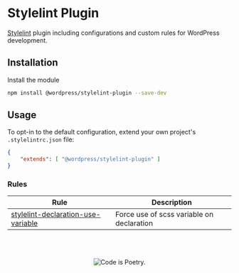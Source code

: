 # Stylelint Plugin

[Stylelint](https://stylelint.io/) plugin including configurations and custom rules for WordPress development.

## Installation

Install the module

```bash
npm install @wordpress/stylelint-plugin --save-dev
```

## Usage

To opt-in to the default configuration, extend your own project's `.stylelintrc.json` file:

```json
{
	"extends": [ "@wordpress/stylelint-plugin" ]
}
```


### Rules

Rule|Description
---|---
[stylelint-declaration-use-variable](https://github.com/sh-waqar/stylelint-declaration-use-variable)|Force use of scss variable on declaration


<br/><br/><p align="center"><img src="https://s.w.org/style/images/codeispoetry.png?1" alt="Code is Poetry." /></p>
